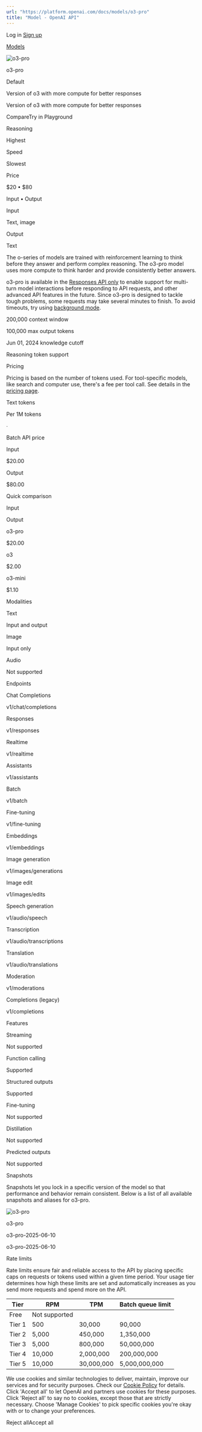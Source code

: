 ```yaml
---
url: "https://platform.openai.com/docs/models/o3-pro"
title: "Model - OpenAI API"
---
```


Log in [Sign up](https://platform.openai.com/signup)

[Models](https://platform.openai.com/docs/models)

![o3-pro](https://cdn.openai.com/API/docs/images/model-page/model-icons/o3-pro.png)

o3-pro

Default

Version of o3 with more compute for better responses

Version of o3 with more compute for better responses

CompareTry in Playground

Reasoning

Highest

Speed

Slowest

Price

$20 • $80

Input • Output

Input

Text, image

Output

Text

The o-series of models are trained with reinforcement learning to think
before they answer and perform complex reasoning. The o3-pro model uses more
compute to think harder and provide consistently better answers.

o3-pro is available in the [Responses API only](https://platform.openai.com/docs/api-reference/responses)
to enable support for multi-turn model interactions before responding to API
requests, and other advanced API features in the future. Since o3-pro is designed
to tackle tough problems, some requests may take several minutes to finish.
To avoid timeouts, try using [background mode](https://platform.openai.com/docs/guides/background).

200,000 context window

100,000 max output tokens

Jun 01, 2024 knowledge cutoff

Reasoning token support

Pricing

Pricing is based on the number of tokens used. For tool-specific models, like search and computer use, there's a fee per tool call. See details in the [pricing page](https://platform.openai.com/docs/pricing).

Text tokens

Per 1M tokens

∙

Batch API price

Input

$20.00

Output

$80.00

Quick comparison

Input

Output

o3-pro

$20.00

o3

$2.00

o3-mini

$1.10

Modalities

Text

Input and output

Image

Input only

Audio

Not supported

Endpoints

Chat Completions

v1/chat/completions

Responses

v1/responses

Realtime

v1/realtime

Assistants

v1/assistants

Batch

v1/batch

Fine-tuning

v1/fine-tuning

Embeddings

v1/embeddings

Image generation

v1/images/generations

Image edit

v1/images/edits

Speech generation

v1/audio/speech

Transcription

v1/audio/transcriptions

Translation

v1/audio/translations

Moderation

v1/moderations

Completions (legacy)

v1/completions

Features

Streaming

Not supported

Function calling

Supported

Structured outputs

Supported

Fine-tuning

Not supported

Distillation

Not supported

Predicted outputs

Not supported

Snapshots

Snapshots let you lock in a specific version of the model so that performance and behavior remain consistent. Below is a list of all available snapshots and aliases for o3-pro.

![o3-pro](https://cdn.openai.com/API/docs/images/model-page/model-icons/o3-pro.png)

o3-pro

o3-pro-2025-06-10

o3-pro-2025-06-10

Rate limits

Rate limits ensure fair and reliable access to the API by placing specific caps on requests or tokens used within a given time period. Your usage tier determines how high these limits are set and automatically increases as you send more requests and spend more on the API.

| Tier | RPM | TPM | Batch queue limit |
| --- | --- | --- | --- |
| Free | Not supported |
| Tier 1 | 500 | 30,000 | 90,000 |
| Tier 2 | 5,000 | 450,000 | 1,350,000 |
| Tier 3 | 5,000 | 800,000 | 50,000,000 |
| Tier 4 | 10,000 | 2,000,000 | 200,000,000 |
| Tier 5 | 10,000 | 30,000,000 | 5,000,000,000 |

We use cookies and similar technologies to deliver, maintain, improve our services and for security purposes. Check our [Cookie Policy](https://openai.com/policies/cookie-policy) for details. Click 'Accept all' to let OpenAI and partners use cookies for these purposes. Click 'Reject all' to say no to cookies, except those that are strictly necessary. Choose 'Manage Cookies' to pick specific cookies you're okay with or to change your preferences.

Reject allAccept all
